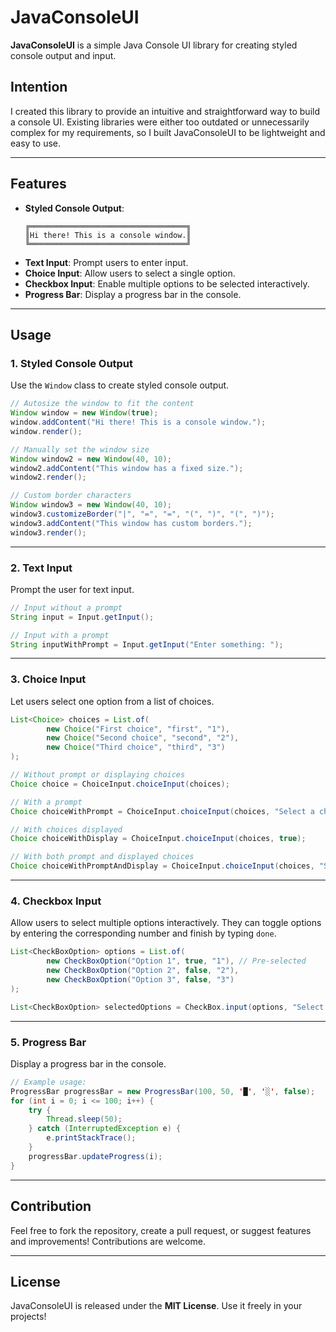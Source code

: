 # JavaConsoleUI
**JavaConsoleUI** is a simple Java Console UI library for creating styled console output and input.

## Intention
I created this library to provide an intuitive and straightforward way to build a console UI. Existing libraries were either too outdated or unnecessarily complex for my requirements, so I built JavaConsoleUI to be lightweight and easy to use.

---

## Features
- **Styled Console Output**:
    ```
    ╔═══════════════════════════════════╗
    ║Hi there! This is a console window.║
    ╚═══════════════════════════════════╝
    ```
- **Text Input**: Prompt users to enter input.
- **Choice Input**: Allow users to select a single option.
- **Checkbox Input**: Enable multiple options to be selected interactively.
- **Progress Bar**: Display a progress bar in the console.

---

## Usage

### 1. **Styled Console Output**
Use the `Window` class to create styled console output.
```java
// Autosize the window to fit the content
Window window = new Window(true);
window.addContent("Hi there! This is a console window.");
window.render();

// Manually set the window size
Window window2 = new Window(40, 10);
window2.addContent("This window has a fixed size.");
window2.render();

// Custom border characters
Window window3 = new Window(40, 10);
window3.customizeBorder("|", "=", "=", "(", ")", "(", ")");
window3.addContent("This window has custom borders.");
window3.render();
```

---

### 2. **Text Input**
Prompt the user for text input.
```java
// Input without a prompt
String input = Input.getInput();

// Input with a prompt
String inputWithPrompt = Input.getInput("Enter something: ");
```

---

### 3. **Choice Input**
Let users select one option from a list of choices.
```java
List<Choice> choices = List.of(
        new Choice("First choice", "first", "1"),
        new Choice("Second choice", "second", "2"),
        new Choice("Third choice", "third", "3")
);

// Without prompt or displaying choices
Choice choice = ChoiceInput.choiceInput(choices);

// With a prompt
Choice choiceWithPrompt = ChoiceInput.choiceInput(choices, "Select a choice: ");

// With choices displayed
Choice choiceWithDisplay = ChoiceInput.choiceInput(choices, true);

// With both prompt and displayed choices
Choice choiceWithPromptAndDisplay = ChoiceInput.choiceInput(choices, "Select a choice: ", true);
```

---

### 4. **Checkbox Input**
Allow users to select multiple options interactively. They can toggle options by entering the corresponding number and finish by typing `done`.
```java
List<CheckBoxOption> options = List.of(
        new CheckBoxOption("Option 1", true, "1"), // Pre-selected
        new CheckBoxOption("Option 2", false, "2"),
        new CheckBoxOption("Option 3", false, "3")
);

List<CheckBoxOption> selectedOptions = CheckBox.input(options, "Select options:");
```

---
### 5. **Progress Bar**
Display a progress bar in the console.
```java
// Example usage:
ProgressBar progressBar = new ProgressBar(100, 50, '█', '░', false);
for (int i = 0; i <= 100; i++) {
    try {
        Thread.sleep(50);
    } catch (InterruptedException e) {
        e.printStackTrace();
    }
    progressBar.updateProgress(i);
}
```

---
## Contribution
Feel free to fork the repository, create a pull request, or suggest features and improvements! Contributions are welcome.

---

## License
JavaConsoleUI is released under the **MIT License**. Use it freely in your projects!